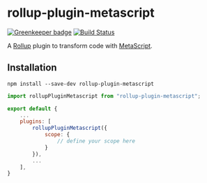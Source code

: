 # rollup-plugin-metascript

[![Greenkeeper badge](https://badges.greenkeeper.io/125m125/rollup-plugin-metascript.svg)](https://greenkeeper.io/)
[![Build Status](https://travis-ci.org/125m125/rollup-plugin-metascript.svg?branch=master)](https://travis-ci.org/125m125/rollup-plugin-metascript)

A [Rollup](http://rollupjs.org/) plugin to transform code with [MetaScript](https://github.com/dcodeIO/MetaScript).

## Installation
```
npm install --save-dev rollup-plugin-metascript
```

```javascript
import rollupPluginMetascript from "rollup-plugin-metascript";

export default {
    ...
    plugins: [
        rollupPluginMetascript({
            scope: {
                // define your scope here
            }
        }),
        ...
    ],
}
```
